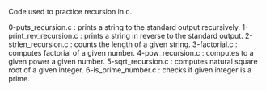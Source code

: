 Code used to practice recursion in c.

0-puts_recursion.c : prints a string to the standard output recursively.
1-print_rev_recursion.c : prints a string in reverse to the standard output.
2-strlen_recursion.c : counts the length of a given string.
3-factorial.c : computes factorial of a given number.
4-pow_recursion.c : computes to a given power a given number.
5-sqrt_recursion.c : computes natural square root of a given integer.
6-is_prime_number.c : checks if given integer is a prime.
